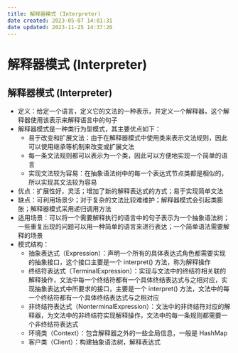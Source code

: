 ```yaml
---
title: 解释器模式 (Interpreter)
date created: 2023-05-07 14:01:31
date updated: 2023-11-25 14:37:20
---
```


# 解释器模式 (Interpreter)

## 解释器模式 (Interpreter)

- 定义：给定一个语言，定义它的文法的一种表示，并定义一个解释器，这个解释器使用该表示来解释语言中的句子
- 解释器模式是一种类行为型模式，其主要优点如下：
  - 易于改变和扩展文法：由于在解释器模式中使用类来表示文法规则，因此可以使用继承等机制来改变或扩展文法
  - 每一条文法规则都可以表示为一个类，因此可以方便地实现一个简单的语言
  - 实现文法较为容易：在抽象语法树中的每一个表达式节点类都是相似的，所以实现其文法较为容易
- 优点：扩展性好，灵活；增加了新的解释表达式的方式；易于实现简单文法
- 缺点：可利用场景少；对于复杂的文法比较难维护；解释器模式会引起类膨胀；解释器模式采用递归调用方法
- 适用场景：可以将一个需要解释执行的语言中的句子表示为一个抽象语法树；一些重复出现的问题可以用一种简单的语言来进行表达；一个简单语法需要解释的场景
- 模式结构：
  - 抽象表达式（Expression）：声明一个所有的具体表达式角色都需要实现的抽象接口，这个接口主要是一个 interpret() 方法，称为解释操作
  - 终结符表达式（TerminalExpression）：实现与文法中的终结符相关联的解释操作，文法中每一个终结符都有一个具体终结表达式与之相对应，实现抽象表达式中所要求的接口，主要是一个 interpret() 方法，文法中的每一个终结符都有一个具体终结表达式与之相对应
  - 非终结符表达式（NonterminalExpression）：文法中的非终结符对应的解释器，为文法中的非终结符实现解释操作，文法中的每一条规则都需要一个非终结符表达式
  - 环境类（Context）：包含解释器之外的一些全局信息，一般是 HashMap
  - 客户类（Client）：构建抽象语法树，解释表达式
